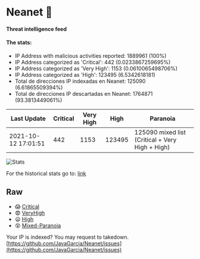 # Neanet :hocho:
#### Threat intelligence feed
#### The stats:

- IP Address with malicious activities reported: 1889961 (100%)
- IP Address categorized as 'Critical':  442 (0.0233867259695%)
- IP Address categorized as 'Very High':  1153 (0.0610065498706%)
- IP Address categorized as 'High':  123495 (6.5342618181)
- Total de direcciones IP indexadas en Neanet:  125090 (6.61865509394%)
- Total de direcciones IP descartadas en Neanet:  1764871 (93.3813449061%)

| Last Update | Critical | Very High | High | Paranoia |
| --- | --- | --- | --- | --- |
| 2021-10-12 17:01:51 | 442 | 1153 | 123495 | 125090 mixed list (Critical + Very High + High)|

![Stats](https://docs.google.com/spreadsheets/d/e/2PACX-1vSnaNMIXVabIpDJjufMlzH7poXnshF3mgd8Is1g9ytUEzVsP5my4Trn8f-xkoLLQ38xpL3HtmUexLo6/pubchart?oid=501124687&format=image)

For the historical stats go to: [link](/stats.csv)
## Raw
- :scream: [Critical](https://raw.githubusercontent.com/JavaGarcia/Neanet/master/blacklists/neanet_critical.txt)
- :fearful: [VeryHigh](https://raw.githubusercontent.com/JavaGarcia/Neanet/master/blacklists/neanet_veryHigh.txtt)
- :frowning: [High](https://raw.githubusercontent.com/JavaGarcia/Neanet/master/blacklists/neanet_high.txt)
- :dizzy_face: [Mixed-Paranoia](https://raw.githubusercontent.com/JavaGarcia/Neanet/master/blacklists/neanet_all.txt)


Your IP is indexed? You may request to takedown. [https://github.com/JavaGarcia/Neanet/issues](https://github.com/JavaGarcia/Neanet/issues)





































































































































































































































































































































































































































































































































































































































































































































































































































































































































































































































































































































































































































































































































































































































































































































































































































































































































































































































































































































































































































































































































































































































































































































































































































































































































































































































































































































































































































































































































































































































































































































































































































































































































































































































































































































































































































































































































































































































































































































































































































































































































































































































































































































































































































































































































































































































































































































































































































































































































































































































































































































































































































































































































































































































































































































































































































































































































































































































































































































































































































































































































































































































































































































































































































































































































































































































































































































































































































































































































































































































































































































































































































































































































































































































































































































































































































































































































































































































































































































































































































































































































































































































































































































































































































































































































































































































































































































































































































































































































































































































































































































































































































































































































































































































































































































































































































